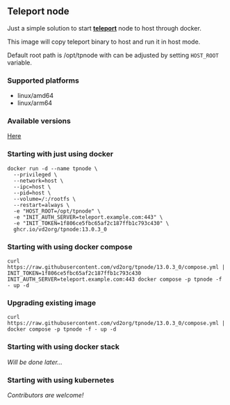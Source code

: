 Teleport node
-------------

Just a simple solution to start **[teleport](https://goteleport.com/)** node to host through docker.

This image will copy teleport binary to host and run it in host mode.

Default root path is /opt/tpnode with can be adjusted by setting `HOST_ROOT` variable.

### Supported platforms

* linux/amd64
* linux/arm64

### Available versions

[Here](https://github.com/users/vd2org/packages/container/package/tpnode)

### Starting with just using docker

```shell
docker run -d --name tpnode \
  --privileged \
  --network=host \
  --ipc=host \
  --pid=host \
  --volume=/:/rootfs \
  --restart=always \
  -e "HOST_ROOT=/opt/tpnode" \
  -e "INIT_AUTH_SERVER=teleport.example.com:443" \
  -e "INIT_TOKEN=1f806ce5fbc65af2c187ffb1c793c430" \
  ghcr.io/vd2org/tpnode:13.0.3_0
```

### Starting with using docker compose

```shell
curl https://raw.githubusercontent.com/vd2org/tpnode/13.0.3_0/compose.yml |
INIT_TOKEN=1f806ce5fbc65af2c187ffb1c793c430 INIT_AUTH_SERVER=teleport.example.com:443 docker compose -p tpnode -f - up -d
```

### Upgrading existing image

```shell
curl https://raw.githubusercontent.com/vd2org/tpnode/13.0.3_0/compose.yml | docker compose -p tpnode -f - up -d
```

### Starting with using docker stack

_Will be done later..._

### Starting with using kubernetes

_Contributors are welcome!_
